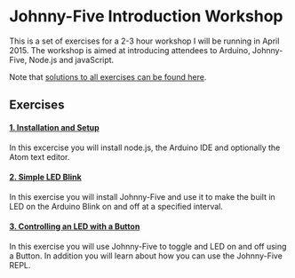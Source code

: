 # Johnny-Five Introduction Workshop

This is a set of exercises for a 2-3 hour workshop I will be running in April 2015.  The workshop is aimed at introducing attendees to Arduino, Johnny-Five, Node.js and javaScript.

Note that [solutions to all exercises can be found here](https://github.com/markwest1972/johnny_five_intro/tree/master/solutions).

## Exercises

#### [1. Installation and Setup](https://github.com/markwest1972/johnny_five_intro/blob/master/exercises/01_installation_and_setup.md)

In this excercise you will install node.js, the Arduino IDE and optionally the Atom text editor.

#### [2. Simple LED Blink](https://github.com/markwest1972/johnny_five_intro/blob/master/exercises/02_simple_led_blink.md)

In this exercise you will install Johnny-Five and use it to make the built in LED on the Arduino Blink on and off at a specified interval.

#### [3. Controlling an LED with a Button](https://github.com/markwest1972/johnny_five_intro/blob/master/exercises/03_led_and_button.md)

In this exercise you will use Johnny-Five to toggle and LED on and off using a Button.  In addition you will learn about how you can use the Johnny-Five REPL.
